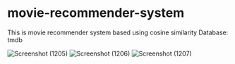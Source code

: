 # movie-recommender-system
This is movie recommender system based using cosine similarity
Database: tmdb

![Screenshot (1205)](https://github.com/user-attachments/assets/079fe214-f26a-472a-910b-cb304583e9bb)
![Screenshot (1206)](https://github.com/user-attachments/assets/265a8348-c2c8-4134-8757-062afbcb7519)
![Screenshot (1207)](https://github.com/user-attachments/assets/27c867e9-c370-4a16-9d71-b4c4ed7f246e)
